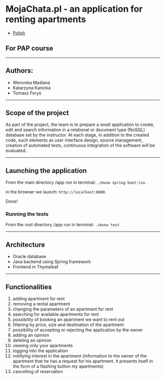 # MojaChata.pl - an application for renting apartments

- [Polish](README-PL.md)

## For PAP course

---

## Authors:
- Weronika Maślana
- Katarzyna Kanicka
- Tomasz Foryś

---

## Scope of the project
As part of the project, the team is to prepare a small application to create, edit and search information in a relational or document type (NoSQL) database set by the instructor.
At each stage, in addition to the created code, such elements as user interface design, source management, creation of automated tests, continuous integration of the software will be evaluated.

---

## Launching the application
From the main directory /app run in terminal:
`./mvnw spring-boot:run`.

in the browser we launch:
`http://localhost:8080`.

Done!

### Running the tests
From the root directory /app run in terminal:
`./mvnw test`.

---

## Architecture
- Oracle database
- Java backend using Spring framework
- Frontend in Thymeleaf

---

## Functionalities
1. adding apartment for rent
2. removing a rental apartment
3. changing the parameters of an apartment for rent
4. searching for available apartments for rent
5. possibility of booking an apartment we want to rent out
6. filtering by price, size and destination of the apartment
7. possibility of accepting or rejecting the application by the owner
8. adding an opinion
9. deleting an opinion
10. viewing only your apartments
11. logging into the application
12. notifying interest in the apartment (information to the owner of the apartment that he has a request for his apartment. It presents itself in the form of a flashing button my apartments)
13. cancelling of reservation
